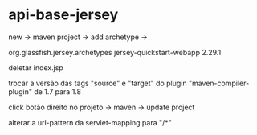 # api-base-jersey

new -> maven project -> add archetype ->

<groupId>org.glassfish.jersey.archetypes</groupId>
<artifactId>jersey-quickstart-webapp</artifactId>
<version>2.29.1</version>

deletar index.jsp

trocar a versão das tags "source" e "target" do plugin "maven-compiler-plugin" de 1.7 para 1.8

click botão direito no projeto -> maven -> update project

alterar a url-pattern da servlet-mapping para "/*"
